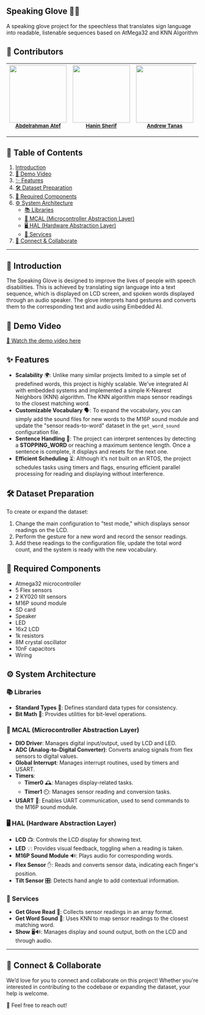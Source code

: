 ## Speaking Glove 🤖🧤
A speaking glove project for the speechless that translates sign language into readable, listenable sequences based on AtMega32 and KNN Algorithm


## 👥 Contributors
| <img src="https://avatars.githubusercontent.com/u/109768834?s=400&u=b1286f34b7952b23ef706ef8d02e48fd0fb78751&v=4" width="150px;"/><br /><sub><b>[Abdelrahman Atef](https://github.com/AbdelrahmanAtef01)</b></sub><br /> | <img src="https://avatars.githubusercontent.com/u/136843019?v=4" width="150px;"/><br /><sub><b>[Hanin Sherif](https://github.com/HaninSh)</b></sub><br /> | <img src="https://avatars.githubusercontent.com/u/146020869?v=4" width="150px;"/><br /><sub><b>[Andrew Tanas](https://github.com/andrew-tanas)</b></sub><br /> |
| --------------------------------------------------------------------------------------------------------------------------------------------------------------------------- | ---------------------------------------------------------------------------------------------------------------------------------------------------------------- | ------------------------------------------------------------------------------------------------------------------------------------------------------------------ |



---

## 📑 Table of Contents
1. [Introduction](#introduction)
2. [🎥 Demo Video](#demo-video)
3. [✨ Features](#features)
4. [🛠️ Dataset Preparation](#dataset-preparation)
5. [🔌 Required Components](#required-components)
6. [⚙️ System Architecture](#system-architecture)
   - [📚 Libraries](#libraries)
   - [🔋 MCAL (Microcontroller Abstraction Layer)](#mcal)
   - [🖥️ HAL (Hardware Abstraction Layer)](#hal)
   - [🧩 Services](#services)
7. [🤝 Connect & Collaborate](#connect--collaborate)

---

## 📝 Introduction
The Speaking Glove is designed to improve the lives of people with speech disabilities. This is achieved by translating sign language into a text sequence, which is displayed on LCD screen, and spoken words displayed through an audio speaker. The glove interprets hand gestures and converts them to the corresponding text and audio using Embedded AI.

## 🎥 Demo Video
[🔗 Watch the demo video here](#)

## ✨ Features
- **Scalability** 🌍: Unlike many similar projects limited to a simple set of predefined words, this project is highly scalable. We've integrated AI with embedded systems and implemented a simple K-Nearest Neighbors (KNN) algorithm. The KNN algorithm maps sensor readings to the closest matching word.
- **Customizable Vocabulary** 🗣️: To expand the vocabulary, you can simply add the sound files for new words to the M16P sound module and update the "sensor reads-to-word" dataset in the `get_word_sound` configuration file.
- **Sentence Handling** 📝: The project can interpret sentences by detecting a **STOPPING_WORD** or reaching a maximum sentence length. Once a sentence is complete, it displays and resets for the next one.
- **Efficient Scheduling** ⏳: Although it’s not built on an RTOS, the project schedules tasks using timers and flags, ensuring efficient parallel processing for reading and displaying without interference.

## 🛠️ Dataset Preparation
To create or expand the dataset:
1. Change the main configuration to "test mode," which displays sensor readings on the LCD.
2. Perform the gesture for a new word and record the sensor readings.
3. Add these readings to the configuration file, update the total word count, and the system is ready with the new vocabulary.

## 🔌 Required Components
- Atmega32 microcontroller
- 5 Flex sensors
- 2 KY020 tilt sensors
- M16P sound module
- SD card
- Speaker
- LED
- 16x2 LCD
- 1k resistors
- 8M crystal oscillator
- 10nF capacitors
- Wiring

## ⚙️ System Architecture

### 📚 Libraries
- **Standard Types** 📏: Defines standard data types for consistency.
- **Bit Math** 🔢: Provides utilities for bit-level operations.

### 🔋 MCAL (Microcontroller Abstraction Layer)
- **DIO Driver**: Manages digital input/output, used by LCD and LED.
- **ADC (Analog-to-Digital Converter)**: Converts analog signals from flex sensors to digital values.
- **Global Interrupt**: Manages interrupt routines, used by timers and USART.
- **Timers**:
  - **Timer0** 🕰️: Manages display-related tasks.
  - **Timer1** ⏲️: Manages sensor reading and conversion tasks.
- **USART** 🔗: Enables UART communication, used to send commands to the M16P sound module.

### 🖥️ HAL (Hardware Abstraction Layer)
- **LCD** 📺: Controls the LCD display for showing text.
- **LED** 💡: Provides visual feedback, toggling when a reading is taken.
- **M16P Sound Module** 🔊: Plays audio for corresponding words.
- **Flex Sensor** ✋: Reads and converts sensor data, indicating each finger's position.
- **Tilt Sensor** 🎛️: Detects hand angle to add contextual information.

### 🧩 Services
- **Get Glove Read** 📜: Collects sensor readings in an array format.
- **Get Word Sound** 🎤: Uses KNN to map sensor readings to the closest matching word.
- **Show** 🖥️🔊: Manages display and sound output, both on the LCD and through audio.

---

## 🤝 Connect & Collaborate
We’d love for you to connect and collaborate on this project! Whether you're interested in contributing to the codebase or expanding the dataset, your help is welcome. 

👀 Feel free to reach out!
